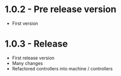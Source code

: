 # 1.0.2 - Pre release version
* First version

# 1.0.3 - Release
* First release version
* Many changes
* Refactored controllers into machine / controllers
